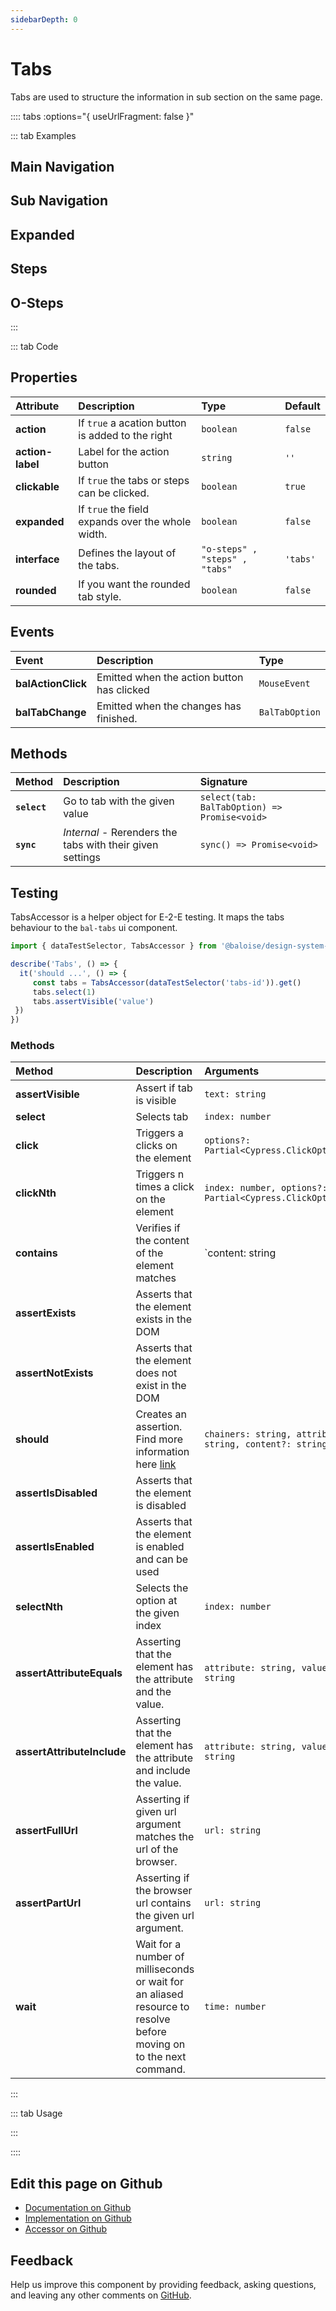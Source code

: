 ```yaml
---
sidebarDepth: 0
---
```


# Tabs


<!-- START: human documentation top -->

Tabs are used to structure the information in sub section on the same page.

<!-- END: human documentation top -->

:::: tabs :options="{ useUrlFragment: false }"

::: tab Examples

## Main Navigation

<ClientOnly><docs-demo-bal-tabs-103></docs-demo-bal-tabs-103></ClientOnly>


## Sub Navigation

<ClientOnly><docs-demo-bal-tabs-104></docs-demo-bal-tabs-104></ClientOnly>


## Expanded

<ClientOnly><docs-demo-bal-tabs-105></docs-demo-bal-tabs-105></ClientOnly>


## Steps

<ClientOnly><docs-demo-bal-tabs-106></docs-demo-bal-tabs-106></ClientOnly>


## O-Steps

<ClientOnly><docs-demo-bal-tabs-107></docs-demo-bal-tabs-107></ClientOnly>


:::

::: tab Code

## Properties


| Attribute        | Description                                       | Type                           | Default  |
| :--------------- | :------------------------------------------------ | :----------------------------- | :------- |
| **action**       | If `true` a acation button is added to the right  | `boolean`                      | `false`  |
| **action-label** | Label for the action button                       | `string`                       | `''`     |
| **clickable**    | If `true` the tabs or steps can be clicked.       | `boolean`                      | `true`   |
| **expanded**     | If `true` the field expands over the whole width. | `boolean`                      | `false`  |
| **interface**    | Defines the layout of the tabs.                   | `"o-steps" , "steps" , "tabs"` | `'tabs'` |
| **rounded**      | If you want the rounded tab style.                | `boolean`                      | `false`  |

## Events


| Event              | Description                                | Type           |
| :----------------- | :----------------------------------------- | :------------- |
| **balActionClick** | Emitted when the action button has clicked | `MouseEvent`   |
| **balTabChange**   | Emitted when the changes has finished.     | `BalTabOption` |

## Methods


| Method       | Description                                               | Signature                                    |
| :----------- | :-------------------------------------------------------- | :------------------------------------------- |
| **`select`** | Go to tab with the given value                            | `select(tab: BalTabOption) => Promise<void>` |
| **`sync`**   | *Internal* - Rerenders the tabs with their given settings | `sync() => Promise<void>`                    |

## Testing


TabsAccessor is a helper object for E-2-E testing.
It maps the tabs behaviour to the `bal-tabs` ui component.

```typescript
import { dataTestSelector, TabsAccessor } from '@baloise/design-system-components-testing'

describe('Tabs', () => {
  it('should ...', () => {
     const tabs = TabsAccessor(dataTestSelector('tabs-id')).get()
     tabs.select(1)
     tabs.assertVisible('value')
 })
})
```

### Methods

| Method                     | Description                                                                                                        | Arguments                                                |
| :------------------------- | :----------------------------------------------------------------------------------------------------------------- | :------------------------------------------------------- |
| **assertVisible**          | Assert if tab is visible                                                                                           | `text: string`                                           |
| **select**                 | Selects tab                                                                                                        | `index: number`                                          |
| **click**                  | Triggers a clicks on the element                                                                                   | `options?: Partial<Cypress.ClickOptions>`                |
| **clickNth**               | Triggers n times a click on the element                                                                            | `index: number, options?: Partial<Cypress.ClickOptions>` |
| **contains**               | Verifies if the content of the element matches                                                                     | `content: string | number | RegExp`                      |
| **assertExists**           | Asserts that the element exists in the DOM                                                                         |                                                          |
| **assertNotExists**        | Asserts that the element does not exist in the DOM                                                                 |                                                          |
| **should**                 | Creates an assertion. Find more information here [link](https://docs.cypress.io/api/commands/should.html#Syntax)   | `chainers: string, attribute?: string, content?: string` |
| **assertIsDisabled**       | Asserts that the element is disabled                                                                               |                                                          |
| **assertIsEnabled**        | Asserts that the element is enabled and can be used                                                                |                                                          |
| **selectNth**              | Selects the option at the given index                                                                              | `index: number`                                          |
| **assertAttributeEquals**  | Asserting that the element has the attribute and the value.                                                        | `attribute: string, value: string`                       |
| **assertAttributeInclude** | Asserting that the element has the attribute and include the value.                                                | `attribute: string, value: string`                       |
| **assertFullUrl**          | Asserting if given url argument matches the url of the browser.                                                    | `url: string`                                            |
| **assertPartUrl**          | Asserting if the browser url contains the given url argument.                                                      | `url: string`                                            |
| **wait**                   | Wait for a number of milliseconds or wait for an aliased resource to resolve before moving on to the next command. | `time: number`                                           |

:::

::: tab Usage

<!-- START: human documentation usage -->

<!-- END: human documentation usage -->

:::


::::

## Edit this page on Github

* [Documentation on Github](https://github.com/baloise/design-system/blob/master/docs/src/components/components/bal-tabs.md)
* [Implementation on Github](https://github.com/baloise/design-system/blob/master/packages/components/src/components/bal-tabs)
* [Accessor on Github](https://github.com/baloise/design-system/blob/master/packages/testing/src/accessors/tabs.accessor.ts)

## Feedback

Help us improve this component by providing feedback, asking questions, and leaving any other comments on [GitHub](https://github.com/baloise/design-system/issues/new).

